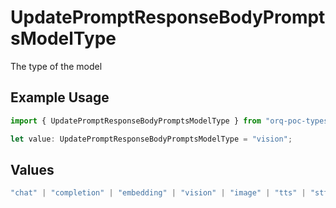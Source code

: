 # UpdatePromptResponseBodyPromptsModelType

The type of the model

## Example Usage

```typescript
import { UpdatePromptResponseBodyPromptsModelType } from "orq-poc-typescript-multi-env-version/models/operations";

let value: UpdatePromptResponseBodyPromptsModelType = "vision";
```

## Values

```typescript
"chat" | "completion" | "embedding" | "vision" | "image" | "tts" | "stt" | "rerank"
```